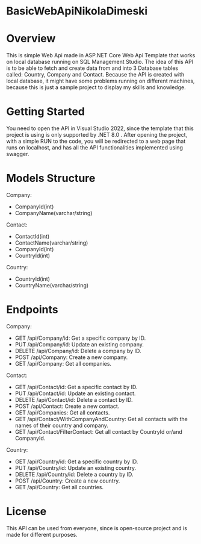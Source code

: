 # BasicWebApiNikolaDimeski

# Overview

This is simple Web Api made in ASP.NET Core Web Api Template that works on local database running on SQL Management Studio. 
The idea of this API is to be able to fetch and create data from and into 3 Database tables called: Country, Company and Contact.
Because the API is created with local database, it might have some problems running on different machines, because this is just a sample project to display my skills and knowledge.

# Getting Started

You need to open the API in Visual Studio 2022, since the template that this project is using is only supported by .NET 8.0 .
After opening the project, with a simple RUN to the code, you will be redirected to a web page that runs on localhost, and has all the API functionalities implemented using swagger.

# Models Structure

Company:
- CompanyId(int)
- CompanyName(varchar/string)
  
Contact:
- ContactId(int)
- ContactName(varchar/string)
- CompanyId(int)
- CountryId(int)
  
Country:
- CountryId(int)
- CountryName(varchar/string)

# Endpoints

Company:
- GET /api/Company/id: Get a specific company by ID.
- PUT /api/Company/id: Update an existing company.
- DELETE /api/Company/id: Delete a company by ID.
- POST /api/Company: Create a new company.
- GET /api/Company: Get all companies.

Contact:
- GET /api/Contact/id: Get a specific contact by ID.
- PUT /api/Contact/id: Update an existing contact.
- DELETE /api/Contact/id: Delete a contact by ID.
- POST /api/Contact: Create a new contact.
- GET /api/Companies: Get all contacts.
- GET /api/Contact/WithCompanyAndCountry: Get all contacts with the names of their country and company.
- GET /api/Contact/FilterContact: Get all contact by CountryId or/and CompanyId.

Country:
- GET /api/Country/id: Get a specific country by ID.
- PUT /api/Country/id: Update an existing country.
- DELETE /api/Country/id: Delete a country by ID.
- POST /api/Country: Create a new country.
- GET /api/Country: Get all countries.

# License

This API can be used from everyone, since is open-source project and is made for different purposes.
